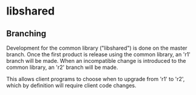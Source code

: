 libshared
=========



Branching
---------

Development for the common library ("libshared") is done on the master branch.
Once the first product is release using the common library, an 'r1' branch will
be made. When an incompatible change is introduced to the common library, an 'r2'
branch will be made.

This allows client programs to choose when to upgrade from 'r1' to 'r2', which
by definition will require client code changes.
